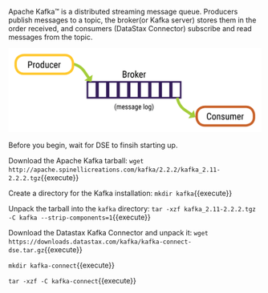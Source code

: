Apache Kafka™ is a distributed streaming message queue. Producers publish messages to a topic, the broker(or Kafka server) stores them in the order received, and consumers (DataStax Connector) subscribe and read messages from the topic.

![](assets/messagelog.png)

Before you begin, wait for DSE to finsih starting up.

Download the Apache Kafka tarball:
`wget http://apache.spinellicreations.com/kafka/2.2.2/kafka_2.11-2.2.2.tgz`{{execute}}

Create a directory for the Kafka installation:
`mkdir kafka`{{execute}}

Unpack the tarball into the `kafka` directory:
`tar -xzf kafka_2.11-2.2.2.tgz -C kafka --strip-components=1`{{execute}}

Download the Datastax Kafka Connector and unpack it:
`wget https://downloads.datastax.com/kafka/kafka-connect-dse.tar.gz`{{execute}}

`mkdir kafka-connect`{{execute}}

`tar -xzf -C kafka-connect`{{execute}}
